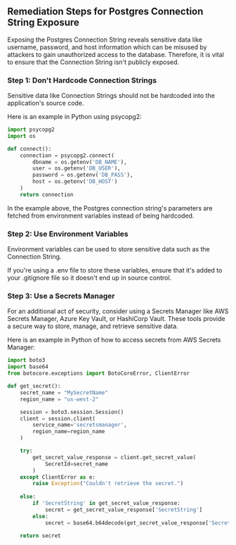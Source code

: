 

## Remediation Steps for Postgres Connection String Exposure

Exposing the Postgres Connection String reveals sensitive data like username, password, and host information which can be misused by attackers to gain unauthorized access to the database. Therefore, it is vital to ensure that the Connection String isn't publicly exposed.

### Step 1: Don't Hardcode Connection Strings

Sensitive data like Connection Strings should not be hardcoded into the application's source code.

Here is an example in Python using psycopg2:

```python
import psycopg2
import os

def connect():
    connection = psycopg2.connect(
        dbname = os.getenv('DB_NAME'),
        user = os.getenv('DB_USER'),
        password = os.getenv('DB_PASS'),
        host = os.getenv('DB_HOST')
    )
    return connection
```

In the example above, the Postgres connection string's parameters are fetched from environment variables instead of being hardcoded. 

### Step 2: Use Environment Variables

Environment variables can be used to store sensitive data such as the Connection String.

If you're using a .env file to store these variables, ensure that it's added to your .gitignore file so it doesn't end up in source control.

### Step 3: Use a Secrets Manager

For an additional act of security, consider using a Secrets Manager like AWS Secrets Manager, Azure Key Vault, or HashiCorp Vault. These tools provide a secure way to store, manage, and retrieve sensitive data.

Here is an example in Python of how to access secrets from AWS Secrets Manager:

```python
import boto3
import base64
from botocore.exceptions import BotoCoreError, ClientError

def get_secret():
    secret_name = "MySecretName"
    region_name = "us-west-2"

    session = boto3.session.Session()
    client = session.client(
        service_name='secretsmanager',
        region_name=region_name
    )

    try:
        get_secret_value_response = client.get_secret_value(
            SecretId=secret_name
        )
    except ClientError as e:
        raise Exception("Couldn't retrieve the secret.")
    
    else:
        if 'SecretString' in get_secret_value_response:
            secret = get_secret_value_response['SecretString']
        else:
            secret = base64.b64decode(get_secret_value_response['SecretBinary'])

    return secret
```